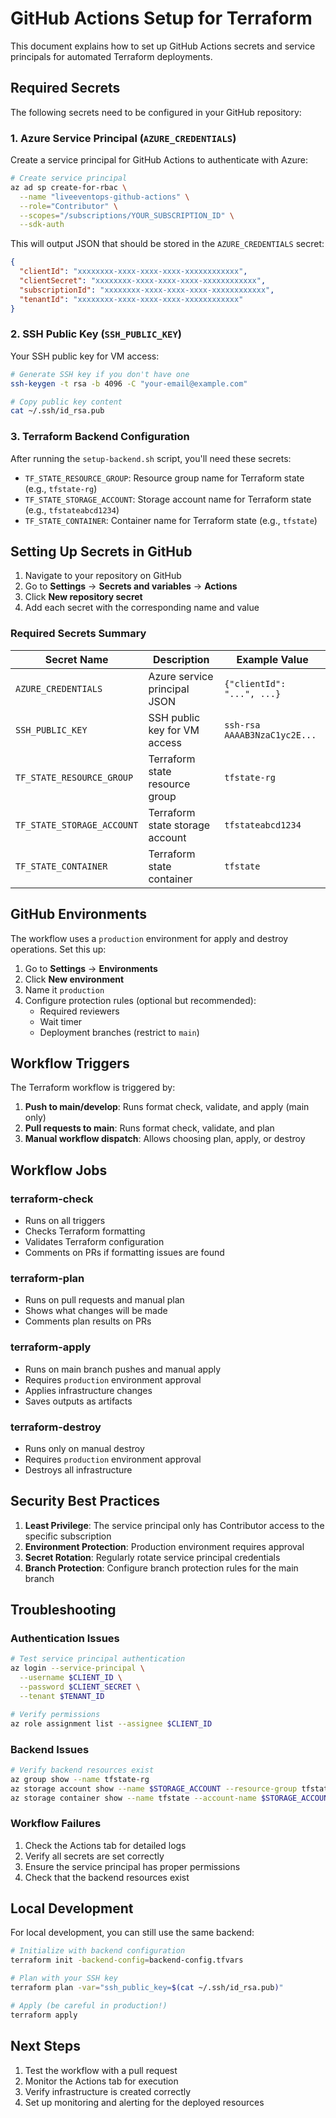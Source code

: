# GitHub Actions Setup for Terraform

This document explains how to set up GitHub Actions secrets and service principals for automated Terraform deployments.

## Required Secrets

The following secrets need to be configured in your GitHub repository:

### 1. Azure Service Principal (`AZURE_CREDENTIALS`)

Create a service principal for GitHub Actions to authenticate with Azure:

```bash
# Create service principal
az ad sp create-for-rbac \
  --name "liveeventops-github-actions" \
  --role="Contributor" \
  --scopes="/subscriptions/YOUR_SUBSCRIPTION_ID" \
  --sdk-auth
```

This will output JSON that should be stored in the `AZURE_CREDENTIALS` secret:

```json
{
  "clientId": "xxxxxxxx-xxxx-xxxx-xxxx-xxxxxxxxxxxx",
  "clientSecret": "xxxxxxxx-xxxx-xxxx-xxxx-xxxxxxxxxxxx",
  "subscriptionId": "xxxxxxxx-xxxx-xxxx-xxxx-xxxxxxxxxxxx",
  "tenantId": "xxxxxxxx-xxxx-xxxx-xxxx-xxxxxxxxxxxx"
}
```

### 2. SSH Public Key (`SSH_PUBLIC_KEY`)

Your SSH public key for VM access:

```bash
# Generate SSH key if you don't have one
ssh-keygen -t rsa -b 4096 -C "your-email@example.com"

# Copy public key content
cat ~/.ssh/id_rsa.pub
```

### 3. Terraform Backend Configuration

After running the `setup-backend.sh` script, you'll need these secrets:

- `TF_STATE_RESOURCE_GROUP`: Resource group name for Terraform state (e.g., `tfstate-rg`)
- `TF_STATE_STORAGE_ACCOUNT`: Storage account name for Terraform state (e.g., `tfstateabcd1234`)
- `TF_STATE_CONTAINER`: Container name for Terraform state (e.g., `tfstate`)

## Setting Up Secrets in GitHub

1. Navigate to your repository on GitHub
2. Go to **Settings** → **Secrets and variables** → **Actions**
3. Click **New repository secret**
4. Add each secret with the corresponding name and value

### Required Secrets Summary

| Secret Name | Description | Example Value |
|-------------|-------------|---------------|
| `AZURE_CREDENTIALS` | Azure service principal JSON | `{"clientId": "...", ...}` |
| `SSH_PUBLIC_KEY` | SSH public key for VM access | `ssh-rsa AAAAB3NzaC1yc2E...` |
| `TF_STATE_RESOURCE_GROUP` | Terraform state resource group | `tfstate-rg` |
| `TF_STATE_STORAGE_ACCOUNT` | Terraform state storage account | `tfstateabcd1234` |
| `TF_STATE_CONTAINER` | Terraform state container | `tfstate` |

## GitHub Environments

The workflow uses a `production` environment for apply and destroy operations. Set this up:

1. Go to **Settings** → **Environments**
2. Click **New environment**
3. Name it `production`
4. Configure protection rules (optional but recommended):
   - Required reviewers
   - Wait timer
   - Deployment branches (restrict to `main`)

## Workflow Triggers

The Terraform workflow is triggered by:

1. **Push to main/develop**: Runs format check, validate, and apply (main only)
2. **Pull requests to main**: Runs format check, validate, and plan
3. **Manual workflow dispatch**: Allows choosing plan, apply, or destroy

## Workflow Jobs

### terraform-check
- Runs on all triggers
- Checks Terraform formatting
- Validates Terraform configuration
- Comments on PRs if formatting issues are found

### terraform-plan
- Runs on pull requests and manual plan
- Shows what changes will be made
- Comments plan results on PRs

### terraform-apply
- Runs on main branch pushes and manual apply
- Requires `production` environment approval
- Applies infrastructure changes
- Saves outputs as artifacts

### terraform-destroy
- Runs only on manual destroy
- Requires `production` environment approval
- Destroys all infrastructure

## Security Best Practices

1. **Least Privilege**: The service principal only has Contributor access to the specific subscription
2. **Environment Protection**: Production environment requires approval
3. **Secret Rotation**: Regularly rotate service principal credentials
4. **Branch Protection**: Configure branch protection rules for the main branch

## Troubleshooting

### Authentication Issues

```bash
# Test service principal authentication
az login --service-principal \
  --username $CLIENT_ID \
  --password $CLIENT_SECRET \
  --tenant $TENANT_ID

# Verify permissions
az role assignment list --assignee $CLIENT_ID
```

### Backend Issues

```bash
# Verify backend resources exist
az group show --name tfstate-rg
az storage account show --name $STORAGE_ACCOUNT --resource-group tfstate-rg
az storage container show --name tfstate --account-name $STORAGE_ACCOUNT
```

### Workflow Failures

1. Check the Actions tab for detailed logs
2. Verify all secrets are set correctly
3. Ensure the service principal has proper permissions
4. Check that the backend resources exist

## Local Development

For local development, you can still use the same backend:

```bash
# Initialize with backend configuration
terraform init -backend-config=backend-config.tfvars

# Plan with your SSH key
terraform plan -var="ssh_public_key=$(cat ~/.ssh/id_rsa.pub)"

# Apply (be careful in production!)
terraform apply
```

## Next Steps

1. Test the workflow with a pull request
2. Monitor the Actions tab for execution
3. Verify infrastructure is created correctly
4. Set up monitoring and alerting for the deployed resources
